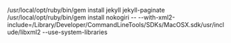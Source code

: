 /usr/local/opt/ruby/bin/gem  install jekyll      jekyll-paginate
/usr/local/opt/ruby/bin/gem  install nokogiri -- --with-xml2-include=/Library/Developer/CommandLineTools/SDKs/MacOSX.sdk/usr/include/libxml2 --use-system-libraries
